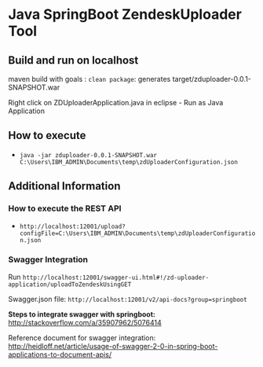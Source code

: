 # Java  SpringBoot ZendeskUploader Tool

## Build and run on localhost
maven build with goals : `clean package`: generates target/zduploader-0.0.1-SNAPSHOT.war

Right click on ZDUploaderApplication.java in eclipse - Run as Java Application

## How to execute
- `java -jar zduploader-0.0.1-SNAPSHOT.war C:\Users\IBM_ADMIN\Documents\temp\zdUploaderConfiguration.json` 

## Additional Information
### How to execute the REST API
- `http://localhost:12001/upload?configFile=C:\Users\IBM_ADMIN\Documents\temp\zdUploaderConfiguration.json` 

### Swagger Integration

Run `http://localhost:12001/swagger-ui.html#!/zd-uploader-application/uploadToZendeskUsingGET` 

Swagger.json file: `http://localhost:12001/v2/api-docs?group=springboot`

**Steps to integrate swagger with springboot:** http://stackoverflow.com/a/35907962/5076414
 
Reference document for swagger integration: http://heidloff.net/article/usage-of-swagger-2-0-in-spring-boot-applications-to-document-apis/
